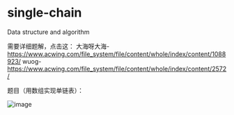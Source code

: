 # single-chain
Data structure and algorithm

需要详细题解，点击这： 大海呀大海-https://www.acwing.com/file_system/file/content/whole/index/content/1088923/
wuog-https://www.acwing.com/file_system/file/content/whole/index/content/2572/

 题目（用数组实现单链表）：
    
  ![image](https://user-images.githubusercontent.com/121226086/214876237-2cbd752d-2c45-4726-833c-79d327762488.png)

